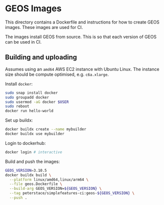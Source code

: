 # GEOS Images

This directory contains a Dockerfile and instructions for how to create GEOS
images. These images are used for CI.

The images install GEOS from source. This is so that each version of GEOS can
be used in CI.

## Building and uploading

Assumes using an `amd64` AWS EC2 instance with Ubuntu Linux. The instance size
should be compute optimised, e.g. `c6a.xlarge`.

Install `docker`:
```sh
sudo snap install docker
sudo groupadd docker
sudo usermod -aG docker $USER
sudo reboot
docker run hello-world
```

Set up buildx:
```sh
docker buildx create --name mybuilder
docker buildx use mybuilder
```

Login to dockerhub:
```sh
docker login # interactive
```

Build and push the images:
```sh
GEOS_VERSION=3.10.5
docker buildx build \
  --platform linux/amd64,linux/arm64 \
  --file geos.Dockerfile \
  --build-arg GEOS_VERSION=${GEOS_VERSION} \
  --tag peterstace/simplefeatures-ci:geos-${GEOS_VERSION} \
  --push .
```
